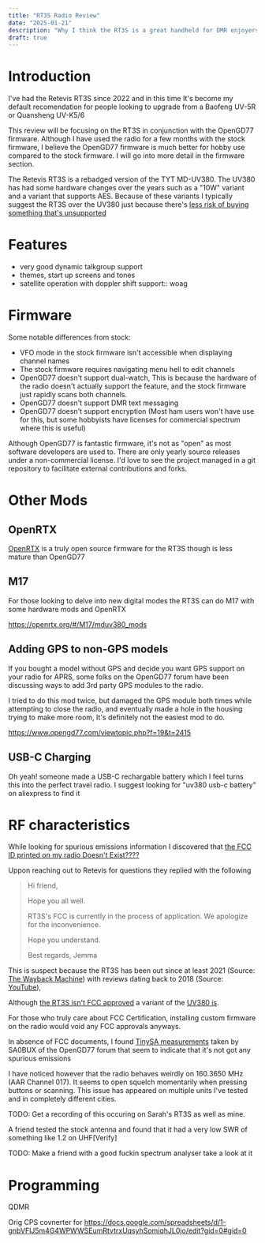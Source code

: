 ```yaml
---
title: "RT3S Radio Review"
date: "2025-01-21"
description: "Why I think the RT3S is a great handheld for DMR enjoyers"
draft: true
---
```


# Introduction

I've had the Retevis RT3S since 2022 and in this time It's become my default recomendation for people looking to upgrade from a Baofeng UV-5R or Quansheng UV-K5/6

This review will be focusing on the RT3S in conjunction with the OpenGD77 firmware. Although I have used the radio for a few months with the stock firmware, I believe the OpenGD77 firmware is much better for hobby use compared to the stock firmware. I will go into more detail in the firmware section.

The Retevis RT3S is a rebadged version of the TYT MD-UV380. The UV380 has had some hardware changes over the years such as a "10W" variant and a variant that supports AES. Because of these variants I typically suggest the RT3S over the UV380 just because there's [less risk of buying something that's unsupported](https://www.opengd77.com/viewtopic.php?t=4685)

# Features

- very good dynamic talkgroup support
- themes, start up screens and tones
- satellite operation with doppler shift support:: woag

# Firmware

Some notable differences from stock:

- VFO mode in the stock firmware isn't accessible when displaying channel names
- The stock firmware requires navigating menu hell to edit channels
- OpenGD77 doesn't support dual-watch, This is because the hardware of the radio doesn't actually support the feature, and the stock firmware just rapidly scans both channels.
- OpenGD77 doesn't support DMR text messaging
- OpenGD77 doesn't support encryption (Most ham users won't have use for this, but some hobbyists have licenses for commercial spectrum where this is useful)

Although OpenGD77 is fantastic firmware, it's not as "open" as most software developers are used to. There are only yearly source releases under a non-commercial license. I'd love to see the project managed in a git repository to facilitate external contributions and forks.

# Other Mods

## OpenRTX

[OpenRTX](https://openrtx.org/) is a truly open source firmware for the RT3S though is less mature than OpenGD77

## M17

For those looking to delve into new digital modes the RT3S can do M17 with some hardware mods and OpenRTX

<https://openrtx.org/#/M17/mduv380_mods>

## Adding GPS to non-GPS models

If you bought a model without GPS and decide you want GPS support on your radio for APRS, some folks on the OpenGD77 forum have been discussing ways to add 3rd party GPS modules to the radio.

I tried to do this mod twice, but damaged the GPS module both times while attempting to close the radio, and eventually made a hole in the housing trying to make more room, It's definitely not the easiest mod to do.

<https://www.opengd77.com/viewtopic.php?f=19&t=2415>

## USB-C Charging

Oh yeah! someone made a USB-C rechargable battery which I feel turns this into the perfect travel radio. I suggest looking for "uv380 usb-c battery" on aliexpress to find it

# RF characteristics

While looking for spurious emissions information I discovered that [the FCC ID printed on my radio Doesn't Exist????](https://www.opengd77.com/viewtopic.php?t=4391)

Uppon reaching out to Retevis for questions they replied with the following

> Hi friend,
>
> Hope you all well.
>
> RT3S's FCC is currently in the process of application. We apologize for the inconvenience.
>
> Hope you understand.
>
> Best regards,
> Jemma

This is suspect because the RT3S has been out since at least 2021 (Source: [The Wayback Machine](https://web.archive.org/web/20210421175705/https://www.retevis.com/RT3S-Dual-Band-DMR-Radio-Built-in-GPS)) with reviews dating back to 2018 (Source: [YouTube](https://youtu.be/sHymie9n_38)),

Although [the RT3S isn't FCC approved](https://www.opengd77.com/viewtopic.php?t=4391) a variant of the [UV380 is](https://fccid.io/POD-MDUV380/).

For those who truly care about FCC Certification, installing custom firmware on the radio would void any FCC approvals anyways.

In absence of FCC documents, I found [TinySA measurements](https://www.opengd77.com/viewtopic.php?f=7&t=3006&p=26209#p26209) taken by SA0BUX of the OpenGD77 forum that seem to indicate that it's not got any spurious emissions

I have noticed however that the radio behaves weirdly on 160.3650 MHz (AAR Channel 017). It seems to open squelch momentarily when pressing buttons or scanning. This issue has appeared on multiple units I've tested and in completely different cities.

TODO: Get a recording of this occuring on Sarah's RT3S as well as mine.

A friend tested the stock antenna and found that it had a very low SWR of something like 1.2 on UHF\[Verify]

TODO: Make a friend with a good fuckin spectrum analyser take a look at it

# Programming

QDMR

Orig CPS covnerter for https://docs.google.com/spreadsheets/d/1-gnbVFlJ5m4G4WPWWSEumRtvtrxUqsyhSomiqhJL0jo/edit?gid=0#gid=0

